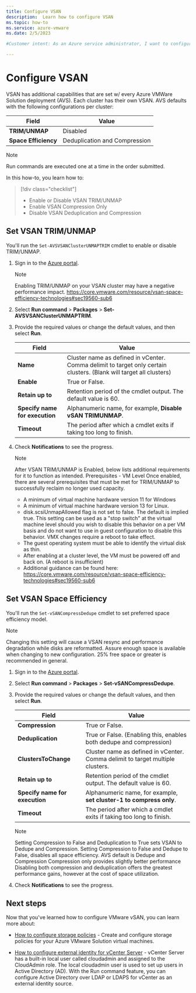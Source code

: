 ```yaml
---
title: Configure VSAN
description:  Learn how to configure VSAN
ms.topic: how-to
ms.service: azure-vmware
ms.date: 2/5/2023

#Customer intent: As an Azure service administrator, I want to configure VSAN.

---
```


# Configure VSAN

VSAN has additional capabilities that are set w/ every Azure VMWare Solution deployment (AVS).  Each cluster has their own VSAN.
AVS defaults with the following configurations per cluster:

   | **Field** | **Value** |
   | --- | --- |
   | **TRIM/UNMAP** | Disabled |
   | **Space Efficiency** | Deduplication and Compression |



> [!NOTE]
> Run commands are executed one at a time in the order submitted.


In this how-to, you learn how to:

> [!div class="checklist"]
> * Enable or Disable VSAN TRIM/UNMAP
> * Enable VSAN Compression Only
> * Disable VSAN Deduplication and Compression

## Set VSAN TRIM/UNMAP

You'll run the `Set-AVSVSANClusterUNMAPTRIM` cmdlet to enable or disable TRIM/UNMAP.

1. Sign in to the [Azure portal](https://portal.azure.com).

   >[!NOTE]
   >Enabling TRIM/UNMAP on your VSAN cluster may have a negative performance impact.
   >https://core.vmware.com/resource/vsan-space-efficiency-technologies#sec19560-sub6

1. Select **Run command** > **Packages** > **Set-AVSVSANClusterUNMAPTRIM**.

1. Provide the required values or change the default values, and then select **Run**.

   | **Field** | **Value** |
   | --- | --- |
   | **Name**  | Cluster name as defined in vCenter. Comma delimit to target only certain clusters. (Blank will target all clusters) |
   | **Enable**  | True or False. |
   | **Retain up to**  | Retention period of the cmdlet output. The default value is 60.  |
   | **Specify name for execution**  | Alphanumeric name, for example, **Disable vSAN TRIMUNMAP**.  |
   | **Timeout**  |  The period after which a cmdlet exits if taking too long to finish.  |

1. Check **Notifications** to see the progress.
   >[!NOTE]
   >After VSAN TRIM/UNMAP is Enabled, below lists additional requirements for it to function as intended.
   >Prerequisites -  VM Level
   >Once enabled, there are several prerequisites that must be met for TRIM/UNMAP to successfully reclaim no longer used capacity.
   >- A minimum of virtual machine hardware version 11 for Windows
   >- A minimum of virtual machine hardware version 13 for Linux.
   >- disk.scsiUnmapAllowed flag is not set to false. The default is implied true. This setting can be used as a "stop switch" at the virtual machine level should you wish to disable this behavior on a per VM basis and do not want to use in guest configuration to disable this behavior. VMX changes require a reboot to take effect.
   >- The guest operating system must be able to identify the virtual disk as thin.
   >- After enabling at a cluster level, the VM must be powered off and back on.  (A  reboot is insufficient)
   >- Additional guidance can be found here: https://core.vmware.com/resource/vsan-space-efficiency-technologies#sec19560-sub6

## Set VSAN Space Efficiency

You'll run the `Set-vSANCompressDedupe` cmdlet to set preferred space efficiency model.
   >[!NOTE]
   >Changing this setting will cause a VSAN resync and performance degradation while disks are reformatted.
   >Assure enough space is available when changing to new configuration.  25% free space or greater is recommended in general.

1. Sign in to the [Azure portal](https://portal.azure.com).

1. Select **Run command** > **Packages** > **Set-vSANCompressDedupe**.

1. Provide the required values or change the default values, and then select **Run**.

   | **Field** | **Value** |
   | --- | --- |
   | **Compression**  | True or False. |
   | **Deduplication**  | True or False. (Enabling this, enables both dedupe and compression) |
   | **ClustersToChange**  | Cluster name as defined in vCenter. Comma delimit to target multiple clusters. |
   | **Retain up to**  | Retention period of the cmdlet output. The default value is 60.  |
   | **Specify name for execution**  | Alphanumeric name, for example, **set cluster-1 to compress only**.  |
   | **Timeout**  |  The period after which a cmdlet exits if taking too long to finish.  |

   >[!NOTE]
   >Setting Compression to False and Deduplication to True sets VSAN to Dedupe and Compression.
   >Setting Compression to False and Dedupe to False, disables all space efficiency.
   >AVS default is Dedupe and Compression
   >Compression only provides slightly better performance
   >Disabling both compression and deduplication offers the greatest performance gains, however at the cost of space utilization.

1. Check **Notifications** to see the progress.

## Next steps

Now that you've learned how to configure VMware vSAN, you can learn more about:

- [How to configure storage policies](configure-storage-policy.md) - Create and configure storage policies for your Azure VMware Solution virtual machines.


- [How to configure external identity for vCenter Server](configure-identity-source-vcenter.md) - vCenter Server has a built-in local user called cloudadmin and assigned to the CloudAdmin role. The local cloudadmin user is used to set up users in Active Directory (AD). With the Run command feature, you can configure Active Directory over LDAP or LDAPS for vCenter as an external identity source.